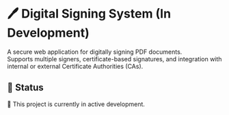 # 🖊️ Digital Signing System (In Development)

A secure web application for digitally signing PDF documents.  
Supports multiple signers, certificate-based signatures, and integration with internal or external Certificate Authorities (CAs).

## 🔧 Status

🚧 This project is currently in active development.
